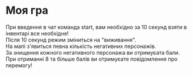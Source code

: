 # Моя гра
При введення в чат команда start, вам необхідно за 10 секунд взяти в інвентарі все необхідне!  
Після 10 секунд режим зміниться на "виживання".  
На мапі з'явиться певна кількість негативних персонажів.  
За знищення кожного негативного персонажа ви отримуєата бали.  
При отриманні 8 та більше балів ви отримуєате повідомлення про перемогу!  
